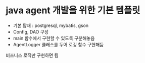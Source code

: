 # java agent 개발을 위한 기본 템플릿

- 기본 탑재 : postgresql, mybatis, gson
- Config, DAO 구성
- main 함수에서 구현할 수 있도록 구분해놓음
- AgentLogger 클래스를 두어 로깅 함수 구현해둠

비즈니스 로직만 구현하면 됨
